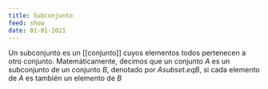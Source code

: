 ```yaml
---
title: Subconjunto
feed: show
date: 01-01-2021
---
```


Un subconjunto es un [[conjunto]] cuyos elementos todos pertenecen a otro conjunto. Matemáticamente, decimos que un conjunto $A$ es un subconjunto de un conjunto $B$, denotado por $A subset.eq B$, si cada elemento de $A$ es también un elemento de $B$
